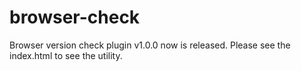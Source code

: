 # browser-check
Browser version check plugin v1.0.0 now is released.
Please see the index.html to see the utility.

